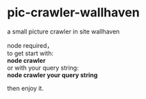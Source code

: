 # pic-crawler-wallhaven
a small picture crawler in site wallhaven   

node required，  
to get start with:  
**node crawler**  
or with your query string:  
**node crawler your query string**      
  
then enjoy it.
